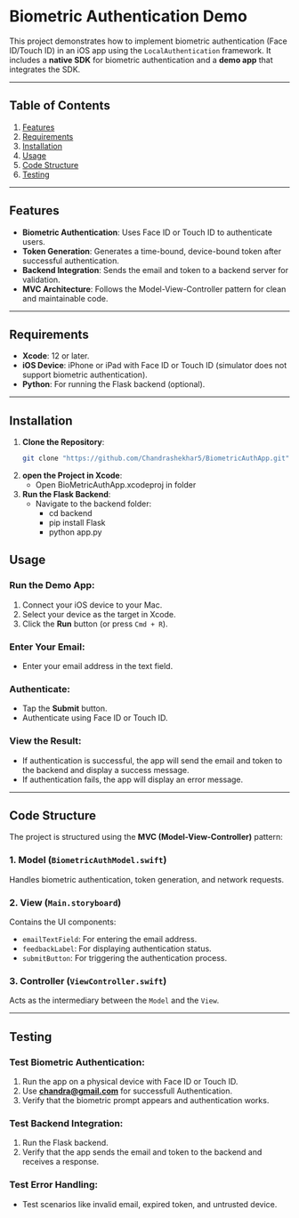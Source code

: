 # Biometric Authentication Demo

This project demonstrates how to implement biometric authentication (Face ID/Touch ID) in an iOS app using the `LocalAuthentication` framework. It includes a **native SDK** for biometric authentication and a **demo app** that integrates the SDK.

---

## Table of Contents
1. [Features](#features)
2. [Requirements](#requirements)
3. [Installation](#installation)
4. [Usage](#usage)
5. [Code Structure](#code-structure)
6. [Testing](#testing)

---

## Features
- **Biometric Authentication**: Uses Face ID or Touch ID to authenticate users.
- **Token Generation**: Generates a time-bound, device-bound token after successful authentication.
- **Backend Integration**: Sends the email and token to a backend server for validation.
- **MVC Architecture**: Follows the Model-View-Controller pattern for clean and maintainable code.

---

## Requirements
- **Xcode**: 12 or later.
- **iOS Device**: iPhone or iPad with Face ID or Touch ID (simulator does not support biometric authentication).
- **Python**: For running the Flask backend (optional).

---

## Installation
1. **Clone the Repository**:
   ```bash
   git clone "https://github.com/Chandrashekhar5/BiometricAuthApp.git"
2. **open the Project in Xcode**: 
     - Open BioMetricAuthApp.xcodeproj in folder
3. **Run the Flask Backend**:
     - Navigate to the backend folder:
       - cd backend
       - pip install Flask
       - python app.py

## Usage

### Run the Demo App:
1. Connect your iOS device to your Mac.
2. Select your device as the target in Xcode.
3. Click the **Run** button (or press `Cmd + R`).

### Enter Your Email:
- Enter your email address in the text field.

### Authenticate:
- Tap the **Submit** button.
- Authenticate using Face ID or Touch ID.

### View the Result:
- If authentication is successful, the app will send the email and token to the backend and display a success message.
- If authentication fails, the app will display an error message.

---

## Code Structure
The project is structured using the **MVC (Model-View-Controller)** pattern:

### 1. Model (`BiometricAuthModel.swift`)
Handles biometric authentication, token generation, and network requests.

### 2. View (`Main.storyboard`)
Contains the UI components:
- `emailTextField`: For entering the email address.
- `feedbackLabel`: For displaying authentication status.
- `submitButton`: For triggering the authentication process.

### 3. Controller (`ViewController.swift`)
Acts as the intermediary between the `Model` and the `View`.

---

## Testing

### Test Biometric Authentication:
1. Run the app on a physical device with Face ID or Touch ID.
2. Use **chandra@gmail.com** for successfull Authentication.
2. Verify that the biometric prompt appears and authentication works.

### Test Backend Integration:
1. Run the Flask backend.
2. Verify that the app sends the email and token to the backend and receives a response.

### Test Error Handling:
- Test scenarios like invalid email, expired token, and untrusted device.

